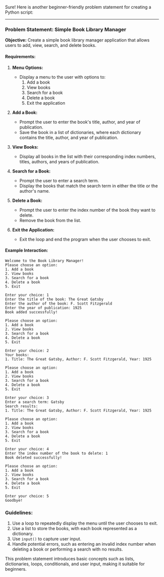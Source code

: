 Sure! Here is another beginner-friendly problem statement for creating a Python script:

---

### Problem Statement: Simple Book Library Manager

**Objective:** Create a simple book library manager application that allows users to add, view, search, and delete books.

#### Requirements:
1. **Menu Options:**
    - Display a menu to the user with options to:
        1. Add a book
        2. View books
        3. Search for a book
        4. Delete a book
        5. Exit the application

2. **Add a Book:**
    - Prompt the user to enter the book's title, author, and year of publication.
    - Save the book in a list of dictionaries, where each dictionary contains the title, author, and year of publication.

3. **View Books:**
    - Display all books in the list with their corresponding index numbers, titles, authors, and years of publication.

4. **Search for a Book:**
    - Prompt the user to enter a search term.
    - Display the books that match the search term in either the title or the author's name.

5. **Delete a Book:**
    - Prompt the user to enter the index number of the book they want to delete.
    - Remove the book from the list.

6. **Exit the Application:**
    - Exit the loop and end the program when the user chooses to exit.

#### Example Interaction:
```
Welcome to the Book Library Manager!
Please choose an option:
1. Add a book
2. View books
3. Search for a book
4. Delete a book
5. Exit

Enter your choice: 1
Enter the title of the book: The Great Gatsby
Enter the author of the book: F. Scott Fitzgerald
Enter the year of publication: 1925
Book added successfully!

Please choose an option:
1. Add a book
2. View books
3. Search for a book
4. Delete a book
5. Exit

Enter your choice: 2
Your books:
1. Title: The Great Gatsby, Author: F. Scott Fitzgerald, Year: 1925

Please choose an option:
1. Add a book
2. View books
3. Search for a book
4. Delete a book
5. Exit

Enter your choice: 3
Enter a search term: Gatsby
Search results:
1. Title: The Great Gatsby, Author: F. Scott Fitzgerald, Year: 1925

Please choose an option:
1. Add a book
2. View books
3. Search for a book
4. Delete a book
5. Exit

Enter your choice: 4
Enter the index number of the book to delete: 1
Book deleted successfully!

Please choose an option:
1. Add a book
2. View books
3. Search for a book
4. Delete a book
5. Exit

Enter your choice: 5
Goodbye!
```

### Guidelines:
1. Use a loop to repeatedly display the menu until the user chooses to exit.
2. Use a list to store the books, with each book represented as a dictionary.
3. Use `input()` to capture user input.
4. Handle potential errors, such as entering an invalid index number when deleting a book or performing a search with no results.

This problem statement introduces basic concepts such as lists, dictionaries, loops, conditionals, and user input, making it suitable for beginners.
